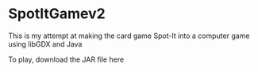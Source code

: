# SpotItGamev2

This is my attempt at making the card game Spot-It into a computer game using libGDX and Java

To play, download the JAR file here
